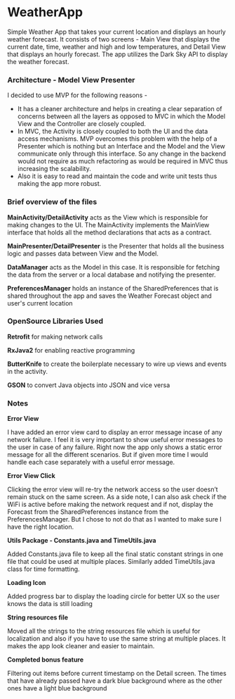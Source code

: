 # WeatherApp

Simple Weather App that takes your current location and displays an hourly weather forecast.
It consists of two screens - Main View that displays the current date, time, weather and high and low temperatures, and Detail View that displays an hourly forecast. The app utilizes the Dark Sky API to display the weather forecast.




### Architecture - Model View Presenter
I decided to use MVP for the following reasons -
* It has a cleaner architecture and helps in creating a clear separation of concerns between all the layers as opposed to MVC in which the Model View and the Controller are closely coupled. 
* In MVC, the Activity is closely coupled to both the UI and the data access mechanisms. MVP overcomes this problem with the help of a Presenter which is nothing but an Interface and the Model and the View communicate only through this interface. So any change in the backend would not require as much refactoring as would be required in MVC thus increasing the scalability. 
* Also it is easy to read and maintain the code and write unit tests thus making the app more robust.



### Brief overview of the files

**MainActivity/DetailActivity** acts as the View which is responsible for making changes to the UI. The MainActivity implements the MainView interface that holds all the method declarations that acts as a contract. 

**MainPresenter/DetailPresenter** is the Presenter that holds all the business logic and passes data between View and the Model.

**DataManager** acts as the Model in this case. It is responsible for fetching the data from the server or a local database and notifying the presenter.

**PreferencesManager** holds an instance of the SharedPreferences that is shared throughout the app and saves the Weather Forecast object and user's current location 

### OpenSource Libraries Used

**Retrofit** for making network calls

**RxJava2** for enabling reactive programming

**ButterKnife** to create the boilerplate necessary to wire up views and events in the activity.

**GSON** to convert Java objects into JSON and vice versa




### Notes

**Error View**

I have added an error view card to display an error message incase of any network failure. I feel it is very important to show useful error messages to the user in case of any failure. Right now the app only shows a static error message for all the different scenarios. But if given more time I would handle each case separately with a useful error message. 

**Error View Click**

Clicking the error view will re-try the network access so the user doesn’t remain stuck on the same screen. As a side note, I can also ask check if the WiFi is active before making the network request and if not, display the Forecast from the SharedPreferences instance from the PreferencesManager. But I chose to not do that as I wanted to make sure I have the right location.

**Utils Package - Constants.java and TimeUtils.java**

Added Constants.java file to keep all the final static constant strings in one file that could be used at multiple places. Similarly added TimeUtils.java class for time formatting.

**Loading Icon**

Added progress bar to display the loading circle for better UX so the user knows the data is still loading 

**String resources file**

Moved all the strings to the string resources file which is useful for localization and also if you have to use the same string at multiple places. It makes the app look cleaner and easier to maintain.

**Completed bonus feature**

Filtering out items before current timestamp on the Detail screen. The times that have already passed have a dark blue background where as the other ones have a light blue background







